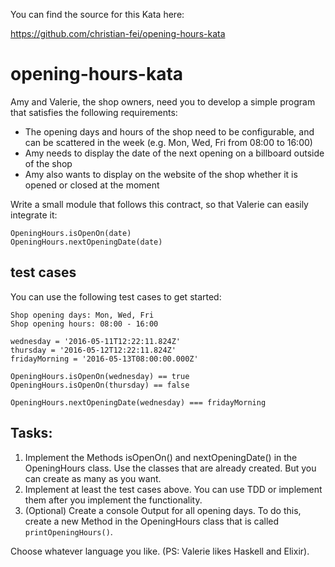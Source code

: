 You can find the source for this Kata here:

https://github.com/christian-fei/opening-hours-kata

# opening-hours-kata

Amy and Valerie, the shop owners, need you to develop a simple program that satisfies the following requirements:


- The opening days and hours of the shop need to be configurable, and can be scattered in the week (e.g. Mon, Wed, Fri from 08:00 to 16:00)
- Amy needs to display the date of the next opening on a billboard outside of the shop
- Amy also wants to display on the website of the shop whether it is opened or closed at the moment

Write a small module that follows this contract, so that Valerie can easily integrate it:

```
OpeningHours.isOpenOn(date)
OpeningHours.nextOpeningDate(date)
```


## test cases

You can use the following test cases to get started:

```
Shop opening days: Mon, Wed, Fri
Shop opening hours: 08:00 - 16:00

wednesday = '2016-05-11T12:22:11.824Z'
thursday = '2016-05-12T12:22:11.824Z'
fridayMorning = '2016-05-13T08:00:00.000Z'

OpeningHours.isOpenOn(wednesday) == true
OpeningHours.isOpenOn(thursday) == false

OpeningHours.nextOpeningDate(wednesday) === fridayMorning
```

## Tasks:
1. Implement the Methods isOpenOn() and nextOpeningDate() in the OpeningHours class. Use the classes that are already created. But you can create as many as you want.
2. Implement at least the test cases above. You can use TDD or implement them after you implement the functionality.
3. (Optional) Create a console Output for all opening days. To do this, create a new Method in the OpeningHours class that is called `printOpeningHours()`.



Choose whatever language you like. (PS: Valerie likes Haskell and Elixir).